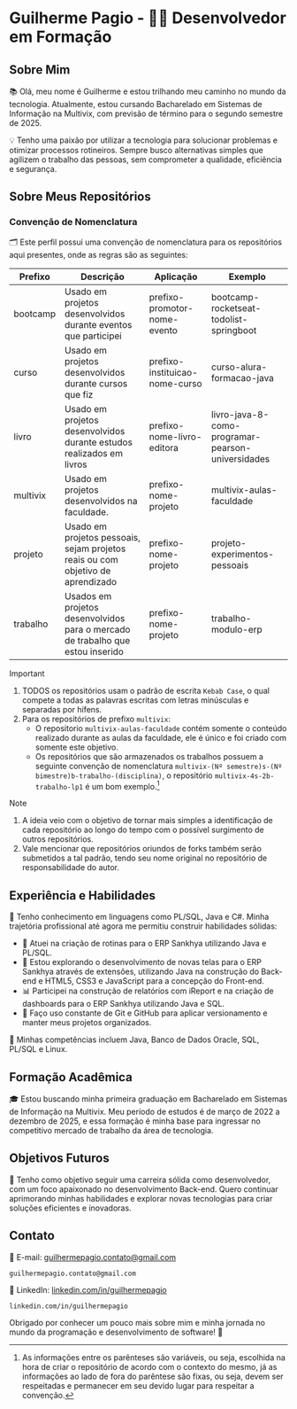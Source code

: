 # Guilherme Pagio - 👨‍💻 Desenvolvedor em Formação

## Sobre Mim

📚 Olá, meu nome é Guilherme e estou trilhando meu caminho no mundo da tecnologia. Atualmente, estou cursando Bacharelado em Sistemas de Informação na Multivix, com previsão de término para o segundo semestre de 2025.

💡 Tenho uma paixão por utilizar a tecnologia para solucionar problemas e otimizar processos rotineiros. Sempre busco alternativas simples que agilizem o trabalho das pessoas, sem comprometer a qualidade, eficiência e segurança.

## Sobre Meus Repositórios
### Convenção de Nomenclatura
🗂️ Este perfil possui uma convenção de nomenclatura para os repositórios aqui presentes, onde as regras são as seguintes:

| Prefixo | Descrição | Aplicação | Exemplo |
| --- | --- | --- | --- |
| bootcamp | Usado em projetos desenvolvidos durante eventos que participei | prefixo-promotor-nome-evento | bootcamp-rocketseat-todolist-springboot |
| curso | Usado em projetos desenvolvidos durante cursos que fiz | prefixo-instituicao-nome-curso | curso-alura-formacao-java |
| livro | Usado em projetos desenvolvidos durante estudos realizados em livros | prefixo-nome-livro-editora | livro-java-8-como-programar-pearson-universidades |
| multivix | Usado em projetos desenvolvidos na faculdade. | prefixo-nome-projeto | multivix-aulas-faculdade |
| projeto | Usado em projetos pessoais, sejam projetos reais ou com objetivo de aprendizado | prefixo-nome-projeto | projeto-experimentos-pessoais |
| trabalho | Usados em projetos desenvolvidos para o mercado de trabalho que estou inserido | prefixo-nome-projeto | trabalho-modulo-erp |

> [!IMPORTANT]
> 1. TODOS os repositórios usam o padrão de escrita `Kebab Case`, o qual compete a todas as palavras escritas com letras minúsculas e separadas por hífens.
> 1. Para os repositórios de prefixo `multivix`:
>    - O repositorio `multivix-aulas-faculdade` contém somente o conteúdo realizado durante as aulas da faculdade, ele é único e foi criado com somente este objetivo.
>    - Os repositórios que são armazenados os trabalhos possuem a seguinte convenção de nomenclatura `multivix-(Nº semestre)s-(Nº bimestre)b-trabalho-(disciplina)`, o repositório `multivix-4s-2b-trabalho-lp1` é um bom exemplo.[^1]

> [!NOTE]
> 1. A ideia veio com o objetivo de tornar mais simples a identificação de cada repositório ao longo do tempo com o possível surgimento de outros repositórios.
> 1. Vale mencionar que repositórios oriundos de forks também serão submetidos a tal padrão, tendo seu nome original no repositório de responsabilidade do autor.

## Experiência e Habilidades

🔧 Tenho conhecimento em linguagens como PL/SQL, Java e C#. Minha trajetória profissional até agora me permitiu construir habilidades sólidas:

- 💼 Atuei na criação de rotinas para o ERP Sankhya utilizando Java e PL/SQL.
- 🚀 Estou explorando o desenvolvimento de novas telas para o ERP Sankhya através de extensões, utilizando Java na construção do Back-end e HTML5, CSS3 e JavaScript para a concepção do Front-end.
- 📊 Participei na construção de relatórios com iReport e na criação de dashboards para o ERP Sankhya utilizando Java e SQL.
- 🌱 Faço uso constante de Git e GitHub para aplicar versionamento e manter meus projetos organizados.

🔑 Minhas competências incluem Java, Banco de Dados Oracle, SQL, PL/SQL e Linux.

## Formação Acadêmica

🎓 Estou buscando minha primeira graduação em Bacharelado em Sistemas de Informação na Multivix. Meu período de estudos é de março de 2022 a dezembro de 2025, e essa formação é minha base para ingressar no competitivo mercado de trabalho da área de tecnologia.

## Objetivos Futuros

🚀 Tenho como objetivo seguir uma carreira sólida como desenvolvedor, com um foco apaixonado no desenvolvimento Back-end. Quero continuar aprimorando minhas habilidades e explorar novas tecnologias para criar soluções eficientes e inovadoras.

## Contato

📧 E-mail: guilhermepagio.contato@gmail.com
```
guilhermepagio.contato@gmail.com
```
💼 LinkedIn: [linkedin.com/in/guilhermepagio](https://www.linkedin.com/in/guilhermepagio)
```
linkedin.com/in/guilhermepagio
```

Obrigado por conhecer um pouco mais sobre mim e minha jornada no mundo da programação e desenvolvimento de software! 🙌

[^1]: As informações entre os parênteses são variáveis, ou seja, escolhida na hora de criar o repositório de acordo com o contexto do mesmo, já as informações ao lado de fora do parêntese são fixas, ou seja, devem ser respeitadas e permanecer em seu devido lugar para respeitar a convenção.

